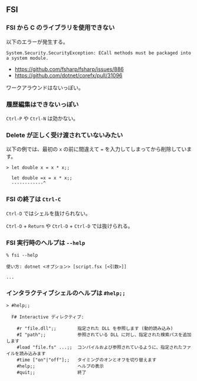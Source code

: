 ## FSI

### FSI から C のライブラリを使用できない

以下のエラーが発生する。

````
System.Security.SecurityException: ECall methods must be packaged into a system module.
````

- https://github.com/fsharp/fsharp/issues/886
- https://github.com/dotnet/corefx/pull/31096

ワークアラウンドはないっぽい。

### 履歴編集はできないっぽい

`Ctrl-P` や `Ctrl-N` は効かない。

### Delete が正しく受け渡されていないみたい

以下の例では、最初の `x` の前に間違えて `=` を入力してしまってから削除しています。

````
> let double x = x * x;;

  let double =x = x * x;;
  ------------^
````

### FSI の終了は `Ctrl-C`

`Ctrl-D` ではシェルを抜けられない。

`Ctrl-D` + `Return` や `Ctrl-D` + `Ctrl-D` では抜けられる。

### FSI 実行時のヘルプは `--help`

````
% fsi --help

使い方: dotnet <オプション> [script.fsx [<引数>]]

...
````

### インタラクティブシェルのヘルプは `#help;;`

````
> #help;;

  F# Interactive ディレクティブ:

    #r "file.dll";;        指定された DLL を参照します (動的読み込み)
    #I "path";;            参照されている DLL に対し、指定された検索パスを追加します
    #load "file.fs" ...;;  コンパイルおよび参照されているように、指定されたファイルを読み込みます
    #time ["on"|"off"];;   タイミングのオンとオフを切り替えます
    #help;;                ヘルプの表示
    #quit;;                終了
````

